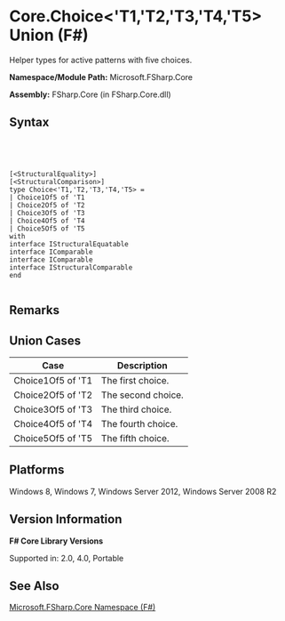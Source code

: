 # Core.Choice<'T1,'T2,'T3,'T4,'T5> Union (F#)

Helper types for active patterns with five choices.

**Namespace/Module Path:** Microsoft.FSharp.Core

**Assembly:** FSharp.Core (in FSharp.Core.dll)


## Syntax



```




[<StructuralEquality>]
[<StructuralComparison>]
type Choice<'T1,'T2,'T3,'T4,'T5> =
| Choice1Of5 of 'T1
| Choice2Of5 of 'T2
| Choice3Of5 of 'T3
| Choice4Of5 of 'T4
| Choice5Of5 of 'T5
with
interface IStructuralEquatable
interface IComparable
interface IComparable
interface IStructuralComparable
end


```





## Remarks

## Union Cases


|Case|Description|
|----|-----------|
|Choice1Of5 of 'T1|The first choice.|
|Choice2Of5 of 'T2|The second choice.|
|Choice3Of5 of 'T3|The third choice.|
|Choice4Of5 of 'T4|The fourth choice.|
|Choice5Of5 of 'T5|The fifth choice.|

## Platforms
Windows 8, Windows 7, Windows Server 2012, Windows Server 2008 R2


## Version Information
**F# Core Library Versions**

Supported in: 2.0, 4.0, Portable




## See Also
[Microsoft.FSharp.Core Namespace &#40;F&#35;&#41;](Microsoft.FSharp.Core-Namespace-%5BFSharp%5D.md)


